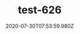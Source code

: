 ---
title: test-626
date: 2020-07-30T07:53:59.980Z
banner_subcontent: asdfsf
category: Guides & Toolkits
focus: Improving workplace culture
role: Employee
organisation_size: Micro (<10 employees)
industry: Healthcare
content: Lorem ipsum dolor sit amet, consectetur adipiscing elit, sed do eiusmod tempor incididunt ut labore et dolore magna aliqua. Ut enim ad minim veniam, quis nostrud exercitation ullamco laboris nisi ut aliquip ex ea commodo consequat. Duis aute irure dolor in reprehenderit in voluptate velit esse cillum dolore eu fugiat nulla pariatur. Excepteur sint occaecat cupidatat non proident, sunt in culpa qui officia deserunt mollit anim id est laborum.
---